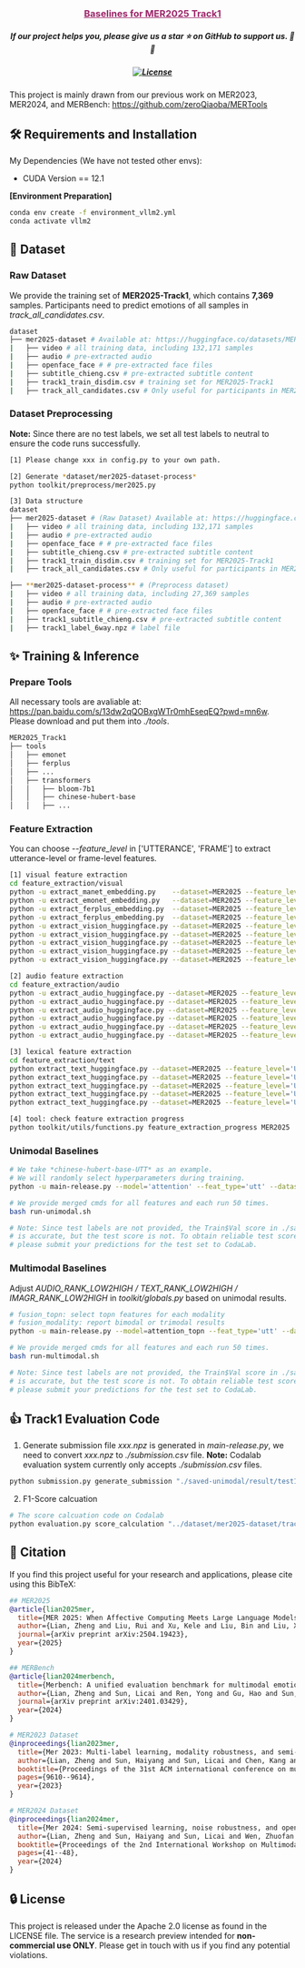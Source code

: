 <h3 align="center"><a href="https://arxiv.org/abs/2504.19423" style="color:#9C276A">
Baselines for MER2025 Track1</a></h3>
<h5 align="center"> If our project helps you, please give us a star ⭐ on GitHub to support us. 🙏🙏 </h2>

<h5 align="center">


[![License](https://img.shields.io/badge/License-Apache%202.0-yellow)](LICENSE) 

</h5>

This project is mainly drawn from our previous work on MER2023, MER2024, and MERBench: https://github.com/zeroQiaoba/MERTools

## 🛠️ Requirements and Installation
My Dependencies (We have not tested other envs):
* CUDA Version == 12.1

**[Environment Preparation]**
```bash
conda env create -f environment_vllm2.yml
conda activate vllm2
```

## 🚀 Dataset

### Raw Dataset
We provide the training set of **MER2025-Track1**, which contains **7,369** samples. Participants need to predict emotions of all samples in *track_all_candidates.csv*.
```bash
dataset
├── mer2025-dataset # Available at: https://huggingface.co/datasets/MERChallenge/MER2025
|   ├── video # all training data, including 132,171 samples
|   ├── audio # pre-extracted audio
|   ├── openface_face # # pre-extracted face files
|   ├── subtitle_chieng.csv # pre-extracted subtitle content
|   ├── track1_train_disdim.csv # training set for MER2025-Track1
|   ├── track_all_candidates.csv # Only useful for participants in MER2025 [all test samples exist in these candidates]
```

### Dataset Preprocessing
**Note:** Since there are no test labels, we set all test labels to neutral to ensure the code runs successfully.
```bash
[1] Please change xxx in config.py to your own path.

[2] Generate *dataset/mer2025-dataset-process*
python toolkit/preprocess/mer2025.py

[3] Data structure
dataset
├── mer2025-dataset # (Raw Dataset) Available at: https://huggingface.co/datasets/MERChallenge/MER2025
|   ├── video # all training data, including 132,171 samples
|   ├── audio # pre-extracted audio
|   ├── openface_face # # pre-extracted face files
|   ├── subtitle_chieng.csv # pre-extracted subtitle content
|   ├── track1_train_disdim.csv # training set for MER2025-Track1
|   ├── track_all_candidates.csv # Only useful for participants in MER2025 [all test samples exist in these candidates]

├── **mer2025-dataset-process** # (Preprocess dataset)
|   ├── video # all training data, including 27,369 samples
|   ├── audio # pre-extracted audio
|   ├── openface_face # # pre-extracted face files
|   ├── track1_subtitle_chieng.csv # pre-extracted subtitle content
|   ├── track1_label_6way.npz # label file
```


</p></details>

## ✨ Training & Inference

### Prepare Tools
All necessary tools are avaliable at: https://pan.baidu.com/s/13dw2qQOBxgWTr0mhEseqEQ?pwd=mn6w. Please download and put them into *./tools*.
```bash
MER2025_Track1
├── tools
│   ├── emonet
│   ├── ferplus
│   ├── ...
│   ├── transformers
│   │   ├── bloom-7b1
│   │   ├── chinese-hubert-base
│   │   ├── ...
```


### Feature Extraction
You can choose *--feature_level* in ['UTTERANCE', 'FRAME'] to extract utterance-level or frame-level features.
```bash
[1] visual feature extraction
cd feature_extraction/visual
python -u extract_manet_embedding.py    --dataset=MER2025 --feature_level='UTTERANCE'                                       --gpu=0                                                
python -u extract_emonet_embedding.py   --dataset=MER2025 --feature_level='UTTERANCE'                                       --gpu=0                                                
python -u extract_ferplus_embedding.py  --dataset=MER2025 --feature_level='UTTERANCE' --model='resnet50_ferplus_dag'        --gpu=0                  
python -u extract_ferplus_embedding.py  --dataset=MER2025 --feature_level='UTTERANCE' --model='senet50_ferplus_dag'         --gpu=0                 
python -u extract_vision_huggingface.py --dataset=MER2025 --feature_level='UTTERANCE' --model_name='clip-vit-base-patch32'  --gpu=0            
python -u extract_vision_huggingface.py --dataset=MER2025 --feature_level='UTTERANCE' --model_name='clip-vit-large-patch14' --gpu=0           
python -u extract_vision_huggingface.py --dataset=MER2025 --feature_level='UTTERANCE' --model_name='videomae-base'          --gpu=0                   
python -u extract_vision_huggingface.py --dataset=MER2025 --feature_level='UTTERANCE' --model_name='videomae-large'         --gpu=0                   
python -u extract_vision_huggingface.py --dataset=MER2025 --feature_level='UTTERANCE' --model_name='dinov2-large'           --gpu=0                    

[2] audio feature extraction
cd feature_extraction/audio
python -u extract_audio_huggingface.py --dataset=MER2025 --feature_level='UTTERANCE' --model_name='chinese-hubert-base'     --gpu=0
python -u extract_audio_huggingface.py --dataset=MER2025 --feature_level='UTTERANCE' --model_name='chinese-hubert-large'    --gpu=0
python -u extract_audio_huggingface.py --dataset=MER2025 --feature_level='UTTERANCE' --model_name='chinese-wav2vec2-base'   --gpu=0
python -u extract_audio_huggingface.py --dataset=MER2025 --feature_level='UTTERANCE' --model_name='chinese-wav2vec2-large'  --gpu=0
python -u extract_audio_huggingface.py --dataset=MER2025 --feature_level='UTTERANCE' --model_name='wavlm-base'              --gpu=0
python -u extract_audio_huggingface.py --dataset=MER2025 --feature_level='UTTERANCE' --model_name='whisper-large-v2'        --gpu=0

[3] lexical feature extraction
cd feature_extraction/text
python extract_text_huggingface.py --dataset=MER2025 --feature_level='UTTERANCE' --model_name='chinese-roberta-wwm-ext'       --gpu=0
python extract_text_huggingface.py --dataset=MER2025 --feature_level='UTTERANCE' --model_name='chinese-roberta-wwm-ext-large' --gpu=0
python extract_text_huggingface.py --dataset=MER2025 --feature_level='UTTERANCE' --model_name='chinese-macbert-base'          --gpu=0
python extract_text_huggingface.py --dataset=MER2025 --feature_level='UTTERANCE' --model_name='chinese-macbert-large'         --gpu=0
python extract_text_huggingface.py --dataset=MER2025 --feature_level='UTTERANCE' --model_name='bloom-7b1'                     --gpu=0

[4] tool: check feature extraction progress
python toolkit/utils/functions.py feature_extraction_progress MER2025
```

### Unimodal Baselines
```bash
# We take *chinese-hubert-base-UTT* as an example.
# We will randomly select hyperparameters during training.
python -u main-release.py --model='attention' --feat_type='utt' --dataset=MER2025 --audio_feature=chinese-hubert-base-UTT --text_feature=chinese-hubert-base-UTT --video_feature=chinese-hubert-base-UTT --gpu=0

# We provide merged cmds for all features and each run 50 times. 
bash run-unimodal.sh

# Note:​​ Since test labels are not provided, the Train$Val score in ./saved-unimodal/result
# is accurate, but the test score is not. To obtain reliable test scores, 
# please submit your predictions for the test set to CodaLab.
```


### Multimodal Baselines

Adjust *AUDIO_RANK_LOW2HIGH  / TEXT_RANK_LOW2HIGH / IMAGR_RANK_LOW2HIGH*  in *toolkit/globals.py* based on unimodal results.

```bash
# fusion_topn: select topn features for each modality
# fusion_modality: report bimodal or trimodal results
python -u main-release.py --model=attention_topn --feat_type='utt' --dataset=MER2025 --fusion_topn=1 --fusion_modality='AVT' --gpu=0

# We provide merged cmds for all features and each run 50 times.
bash run-multimodal.sh

# Note:​​ Since test labels are not provided, the Train$Val score in ./saved-multitop-others/result
# is accurate, but the test score is not. To obtain reliable test scores, 
# please submit your predictions for the test set to CodaLab.
```


## 👍 Track1 Evaluation Code

1. Generate submission file
*xxx.npz* is generated in *main-release.py*, we need to convert *xxx.npz* to *./submission.csv* file. 
**Note:** Codalab evaluation system currently only accepts *./submission.csv* files.
```bash
python submission.py generate_submission "./saved-unimodal/result/test1_xxx.npz" "./submission.csv"
```

2. F1-Score calcuation
```bash
# The score calcuation code on Codalab
python evaluation.py score_calculation "../dataset/mer2025-dataset/track1_test_dis.csv" "./submission.csv"
```


## 📑 Citation

If you find this project useful for your research and applications, please cite using this BibTeX:
```bibtex
## MER2025
@article{lian2025mer,
  title={MER 2025: When Affective Computing Meets Large Language Models},
  author={Lian, Zheng and Liu, Rui and Xu, Kele and Liu, Bin and Liu, Xuefei and Zhang, Yazhou and Liu, Xin and Li, Yong and Cheng, Zebang and Zuo, Haolin and others},
  journal={arXiv preprint arXiv:2504.19423},
  year={2025}
}

## MERBench
@article{lian2024merbench,
  title={Merbench: A unified evaluation benchmark for multimodal emotion recognition},
  author={Lian, Zheng and Sun, Licai and Ren, Yong and Gu, Hao and Sun, Haiyang and Chen, Lan and Liu, Bin and Tao, Jianhua},
  journal={arXiv preprint arXiv:2401.03429},
  year={2024}
}

# MER2023 Dataset
@inproceedings{lian2023mer,
  title={Mer 2023: Multi-label learning, modality robustness, and semi-supervised learning},
  author={Lian, Zheng and Sun, Haiyang and Sun, Licai and Chen, Kang and Xu, Mngyu and Wang, Kexin and Xu, Ke and He, Yu and Li, Ying and Zhao, Jinming and others},
  booktitle={Proceedings of the 31st ACM international conference on multimedia},
  pages={9610--9614},
  year={2023}
}

# MER2024 Dataset
@inproceedings{lian2024mer,
  title={Mer 2024: Semi-supervised learning, noise robustness, and open-vocabulary multimodal emotion recognition},
  author={Lian, Zheng and Sun, Haiyang and Sun, Licai and Wen, Zhuofan and Zhang, Siyuan and Chen, Shun and Gu, Hao and Zhao, Jinming and Ma, Ziyang and Chen, Xie and others},
  booktitle={Proceedings of the 2nd International Workshop on Multimodal and Responsible Affective Computing},
  pages={41--48},
  year={2024}
}
```

## 🔒 License

This project is released under the Apache 2.0 license as found in the LICENSE file.
The service is a research preview intended for **non-commercial use ONLY**. Please get in touch with us if you find any potential violations.

